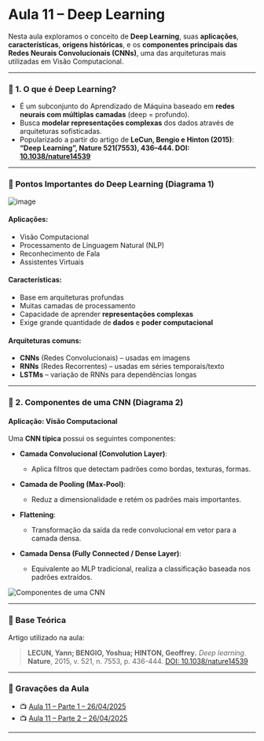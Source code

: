 # Aula 11 – Deep Learning

Nesta aula exploramos o conceito de **Deep Learning**, suas **aplicações**, **características**, **origens históricas**, e os **componentes principais das Redes Neurais Convolucionais (CNNs)**, uma das arquiteturas mais utilizadas em Visão Computacional.

---

### 🔹 1. O que é Deep Learning?

* É um subconjunto do Aprendizado de Máquina baseado em **redes neurais com múltiplas camadas** (deep = profundo).
* Busca **modelar representações complexas** dos dados através de arquiteturas sofisticadas.
* Popularizado a partir do artigo de **LeCun, Bengio e Hinton (2015)**:
  **“Deep Learning”, Nature 521(7553), 436–444. DOI: [10.1038/nature14539](https://doi.org/10.1038/nature14539)**

---

### 📌 Pontos Importantes do Deep Learning (Diagrama 1)

![image](https://github.com/user-attachments/assets/36cd048a-2fc8-4201-a8f9-c9eae5d394a4)


#### Aplicações:

* Visão Computacional
* Processamento de Linguagem Natural (NLP)
* Reconhecimento de Fala
* Assistentes Virtuais

#### Características:

* Base em arquiteturas profundas
* Muitas camadas de processamento
* Capacidade de aprender **representações complexas**
* Exige grande quantidade de **dados** e **poder computacional**

#### Arquiteturas comuns:

* **CNNs** (Redes Convolucionais) – usadas em imagens
* **RNNs** (Redes Recorrentes) – usadas em séries temporais/texto
* **LSTMs** – variação de RNNs para dependências longas

---

### 🔹 2. Componentes de uma CNN (Diagrama 2)

#### Aplicação: Visão Computacional

Uma **CNN típica** possui os seguintes componentes:

* **Camada Convolucional (Convolution Layer)**:

  * Aplica filtros que detectam padrões como bordas, texturas, formas.
* **Camada de Pooling (Max-Pool)**:

  * Reduz a dimensionalidade e retém os padrões mais importantes.
* **Flattening**:

  * Transformação da saída da rede convolucional em vetor para a camada densa.
* **Camada Densa (Fully Connected / Dense Layer)**:

  * Equivalente ao MLP tradicional, realiza a classificação baseada nos padrões extraídos.

![Componentes de uma CNN](attachment:/mnt/data/a4e7830c-009b-4746-94d5-a1e6fdd00908.png)

---

### 📂 Base Teórica

Artigo utilizado na aula:

> **LECUN, Yann; BENGIO, Yoshua; HINTON, Geoffrey.**
> *Deep learning*. **Nature**, 2015, v. 521, n. 7553, p. 436-444.
> [DOI: 10.1038/nature14539](https://doi.org/10.1038/nature14539)

---

### 🎥 Gravações da Aula

* 📺 [Aula 11 – Parte 1 – 26/04/2025](https://drive.google.com/file/d/1nEyw9o2kTfkX32a_eKNRxhQg7GtUFGgm/view)
* 📺 [Aula 11 – Parte 2 – 26/04/2025](https://drive.google.com/file/d/1Vo5MP7wn0SYKVCyAZ9fiH8Iz2isrYd7g/view)

---
